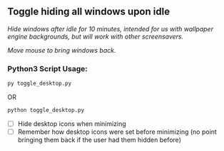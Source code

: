 ## Toggle hiding all windows upon idle

*Hide windows after idle for 10 minutes, intended for us with wallpaper engine backgrounds, but will work with other screensavers.*

*Move mouse to bring windows back.*

### Python3 Script Usage:
```bat
py toggle_desktop.py
```
OR

```bat
python toggle_desktop.py
```





- [ ] Hide desktop icons when minimizing
- [ ] Remember how desktop icons were set before minimizing (no point bringing them back if the user had them hidden before)
